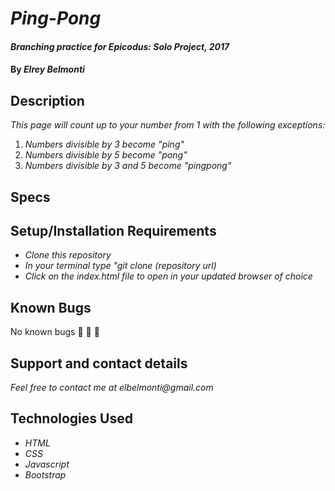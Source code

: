 # _Ping-Pong_

#### _Branching practice for Epicodus: Solo Project, 2017_

#### By _**Elrey Belmonti**_

## Description

_This page will count up to your number from 1 with the following exceptions:_

1. _Numbers divisible by 3 become "ping"_
2. _Numbers divisible by 5 become "pong"_
3. _Numbers divisible by 3 and 5 become "pingpong"_

## Specs



## Setup/Installation Requirements

* _Clone this repository_
* _In your terminal type "git clone (repository url)_
* _Click on the index.html file to open in your updated browser of choice_

## Known Bugs

No known bugs 🐛 🐛 🐛

## Support and contact details

_Feel free to contact me at elbelmonti@gmail.com_

## Technologies Used

* _HTML_
* _CSS_
* _Javascript_
* _Bootstrap_

